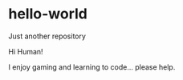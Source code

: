 # hello-world
Just another repository

Hi Human!

I enjoy gaming and learning to code... please help.
